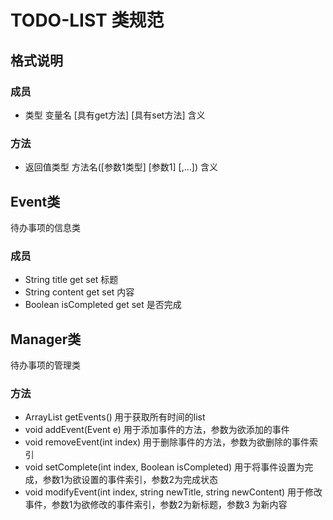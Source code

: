 # TODO-LIST 类规范
## 格式说明
### 成员
* 类型 变量名 [具有get方法] [具有set方法] 含义
### 方法
* 返回值类型 方法名([参数1类型] [参数1] [,...]) 含义
## Event类
待办事项的信息类
### 成员
* String title get set 标题
* String content get set 内容
* Boolean isCompleted get set 是否完成
## Manager类
待办事项的管理类
### 方法
* ArrayList<Event> getEvents() 用于获取所有时间的list
* void addEvent(Event e) 用于添加事件的方法，参数为欲添加的事件
* void removeEvent(int index) 用于删除事件的方法，参数为欲删除的事件索引
* void setComplete(int index, Boolean isCompleted) 用于将事件设置为完成，参数1为欲设置的事件索引，参数2为完成状态
* void modifyEvent(int index, string newTitle, string newContent) 用于修改事件，参数1为欲修改的事件索引，参数2为新标题，参数3
                                                                    为新内容